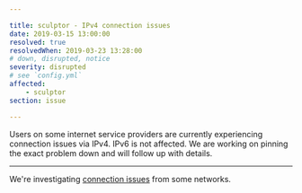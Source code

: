 ```yaml
---

title: sculptor - IPv4 connection issues
date: 2019-03-15 13:00:00
resolved: true
resolvedWhen: 2019-03-23 13:28:00
# down, disrupted, notice
severity: disrupted
# see `config.yml`
affected:
    - sculptor
section: issue

---
```


Users on some internet service providers are currently experiencing connection issues via IPv4. IPv6 is not affected. We are working on pinning the exact problem down and will follow up with details.

---

We're investigating [connection issues](https://atlas.ripe.net/measurements/20364764/#!probes) from some networks.

